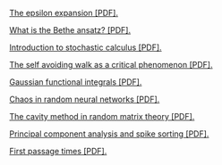 <a href="https://amahadevan99.github.io/files/epsilon_expansion.pdf"> The epsilon expansion [PDF].</a>

<a href="https://amahadevan99.github.io/files/bethe_ansatz.pdf"> What is the Bethe ansatz? [PDF].</a>

<a href="https://amahadevan99.github.io/files/stoch_calc.pdf"> Introduction to stochastic calculus [PDF].</a>

<a href="https://amahadevan99.github.io/files/saw_jc_notes.pdf"> The self avoiding walk as a critical phenomenon [PDF].</a>

<a href="https://amahadevan99.github.io/files/gaussian_integrals.pdf"> Gaussian functional integrals [PDF].</a>

<a href="https://amahadevan99.github.io/files/neuro_jc.pdf"> Chaos in random neural networks [PDF].</a>

<a href="https://amahadevan99.github.io/files/marchenko_pastur.pdf"> The cavity method in random matrix theory [PDF].</a>

<a href="https://amahadevan99.github.io/files/pca_notes.pdf"> Principal component analysis and spike sorting [PDF].</a>

<a href="https://amahadevan99.github.io/files/fpt_notes.pdf"> First passage times [PDF].</a>
